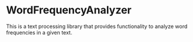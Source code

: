 # WordFrequencyAnalyzer
This is a text processing library that provides functionality to analyze word frequencies in a given text.
